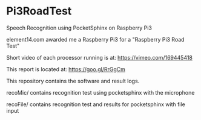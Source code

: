 # Pi3RoadTest
Speech Recognition using PocketSphinx on Raspberry Pi3

element14.com awarded me a Raspberry Pi3 for a "Raspberry Pi3 Road Test" 

Short video of each processor running is at: https://vimeo.com/169445418

This report is located at: https://goo.gl/RrGgCm


This repository contains the software and result logs.

recoMic/  contains recognition test using pocketsphinx with the microphone

recoFile/ contains recognition test and results for pocketsphinx with file input

